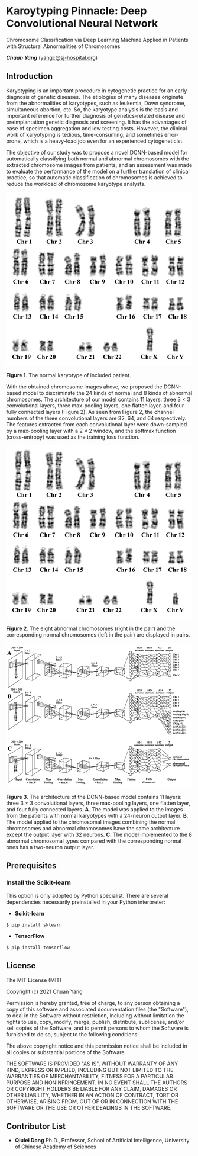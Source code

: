 # Karoytyping Pinnacle: Deep Convolutional Neural Network
Chromosome Classification via Deep Learning Machine Applied in Patients with Structural Abnormalities of Chromosomes

***Chuan Yang*** (<yangc@sj-hospital.org>)

## Introduction
Karyotyping is an important procedure in cytogenetic practice for an early diagnosis of genetic diseases. The etiologies of many diseases originate from the abnormalities of karyotypes, such as leukemia, Down syndrome, simultaneous abortion, etc. So, the karyotype analysis is the basis and important reference for further diagnosis of genetics-related disease and preimplantation genetic diagnosis and screening. It has the advantages of ease of specimen aggregation and low testing costs. However, the clinical work of karyotyping is tedious, time-consuming, and sometimes error-prone, which is a heavy-load job even for an experienced cytogeneticist.

The objective of our study was to propose a novel DCNN-based model for automatically classifying both normal and abnormal chromosomes with the extracted chromosome images from patients, and an assessment was made to evaluate the performance of the model on a further translation of clinical practice, so that automatic classification of chromosomes is achieved to reduce the workload of chromosome karyotype analysts.

[![normalChromosomes](normalChromosomes.png)](README.md)

**Figure 1**. The normal karyotype of included patient.

With the obtained chromosome images above, we proposed the DCNN-based model to discriminate the 24 kinds of normal and 8 kinds of abnormal chromosomes. The architecture of our model contains 11 layers: three 3 × 3 convolutional layers, three max-pooling layers, one flatten layer, and four fully connected layers (Figure 2). As seen from Figure 2, the channel numbers of the three convolutional layers are 32, 64, and 64 respectively. The features extracted from each convolutional layer were down-sampled by a max-pooling layer with a 2 × 2 window, and the softmax function (cross-entropy) was used as the training loss function. 

[![normalChromosomes](normalChromosomes.png)](README.md)

**Figure 2**. The eight abnormal chromosomes (right in the pair) and the corresponding normal chromosomes (left in the pair) are displayed in pairs.

[![DCNN](DCNN.png)](README.md)

**Figure 3**. The architecture of the DCNN-based model contains 11 layers: three 3 × 3 convolutional layers, three max-pooling layers, one flatten layer, and four fully connected layers. **A**. The model was applied to the images from the patients with normal karyotypes with a 24-neuron output layer. **B**. The model applied to the chromosomal images combining the normal chromosomes and abnormal chromosomes have the same architecture except the output layer with 32 neurons. **C**. The model implemented to the 8 abnormal chromosomal types compared with the corresponding normal ones has a two-neuron output layer.


## Prerequisites
### Install the Scikit-learn
This option is only adopted by Python specialist. There are several dependencies necessarily preinstalled in your Python interpreter:

- **Scikit-learn**
```
$ pip install sklearn
 ```

 - **TensorFlow**
```
$ pip install tensorflow
 ```

## License
The MIT License (MIT)

Copyright (c) 2021 Chuan Yang

Permission is hereby granted, free of charge, to any person obtaining a copy
of this software and associated documentation files (the "Software"), to deal
in the Software without restriction, including without limitation the rights
to use, copy, modify, merge, publish, distribute, sublicense, and/or sell
copies of the Software, and to permit persons to whom the Software is
furnished to do so, subject to the following conditions:

The above copyright notice and this permission notice shall be included in all
copies or substantial portions of the Software.

THE SOFTWARE IS PROVIDED "AS IS", WITHOUT WARRANTY OF ANY KIND, EXPRESS OR
IMPLIED, INCLUDING BUT NOT LIMITED TO THE WARRANTIES OF MERCHANTABILITY,
FITNESS FOR A PARTICULAR PURPOSE AND NONINFRINGEMENT. IN NO EVENT SHALL THE
AUTHORS OR COPYRIGHT HOLDERS BE LIABLE FOR ANY CLAIM, DAMAGES OR OTHER
LIABILITY, WHETHER IN AN ACTION OF CONTRACT, TORT OR OTHERWISE, ARISING FROM,
OUT OF OR IN CONNECTION WITH THE SOFTWARE OR THE USE OR OTHER DEALINGS IN THE
SOFTWARE.

## Contributor List
- **Qiulei Dong** Ph.D., Professor, School of Artificial Intelligence, University of Chinese Academy of Sciences
